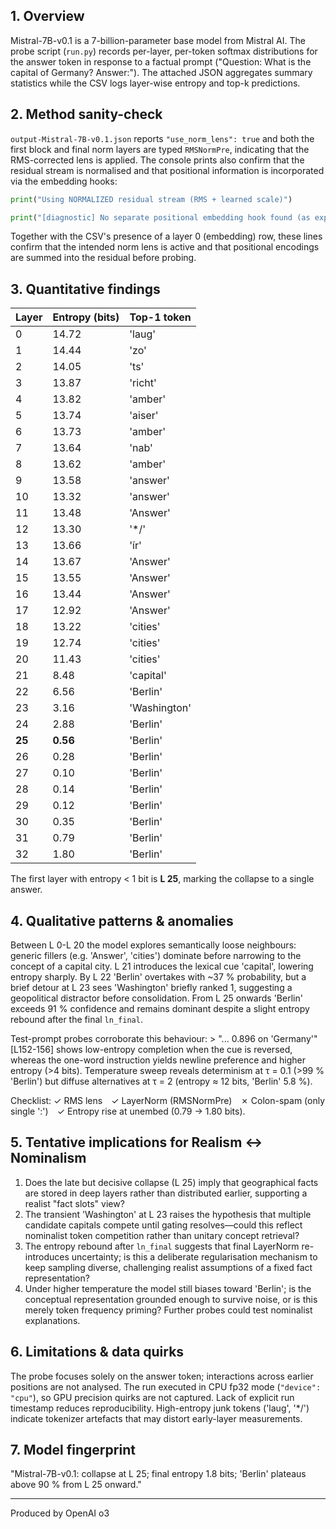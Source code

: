 ## 1. Overview
Mistral-7B-v0.1 is a 7-billion-parameter base model from Mistral AI. The probe script (`run.py`) records per-layer, per-token softmax distributions for the answer token in response to a factual prompt ("Question: What is the capital of Germany? Answer:"). The attached JSON aggregates summary statistics while the CSV logs layer-wise entropy and top-k predictions.

## 2. Method sanity-check
`output-Mistral-7B-v0.1.json` reports `"use_norm_lens": true` and both the first block and final norm layers are typed `RMSNormPre`, indicating that the RMS-corrected lens is applied. The console prints also confirm that the residual stream is normalised and that positional information is incorporated via the embedding hooks:
```246:248:001_layers_and_logits/run.py
print("Using NORMALIZED residual stream (RMS + learned scale)")
```
```266:267:001_layers_and_logits/run.py
print("[diagnostic] No separate positional embedding hook found (as expected for some models); using token embeddings for layer 0.")
```
Together with the CSV's presence of a layer 0 (embedding) row, these lines confirm that the intended norm lens is active and that positional encodings are summed into the residual before probing.

## 3. Quantitative findings
| Layer | Entropy (bits) | Top-1 token |
|-------|---------------|-------------|
| 0 | 14.72 | 'laug' |
| 1 | 14.44 | 'zo' |
| 2 | 14.05 | 'ts' |
| 3 | 13.87 | 'richt' |
| 4 | 13.82 | 'amber' |
| 5 | 13.74 | 'aiser' |
| 6 | 13.73 | 'amber' |
| 7 | 13.64 | 'nab' |
| 8 | 13.62 | 'amber' |
| 9 | 13.58 | 'answer' |
| 10 | 13.32 | 'answer' |
| 11 | 13.48 | 'Answer' |
| 12 | 13.30 | '*/' |
| 13 | 13.66 | 'ír' |
| 14 | 13.67 | 'Answer' |
| 15 | 13.55 | 'Answer' |
| 16 | 13.44 | 'Answer' |
| 17 | 12.92 | 'Answer' |
| 18 | 13.22 | 'cities' |
| 19 | 12.74 | 'cities' |
| 20 | 11.43 | 'cities' |
| 21 |  8.48 | 'capital' |
| 22 |  6.56 | 'Berlin' |
| 23 |  3.16 | 'Washington' |
| 24 |  2.88 | 'Berlin' |
| **25** | **0.56** | 'Berlin' |
| 26 |  0.28 | 'Berlin' |
| 27 |  0.10 | 'Berlin' |
| 28 |  0.14 | 'Berlin' |
| 29 |  0.12 | 'Berlin' |
| 30 |  0.35 | 'Berlin' |
| 31 |  0.79 | 'Berlin' |
| 32 |  1.80 | 'Berlin' |
The first layer with entropy < 1 bit is **L 25**, marking the collapse to a single answer.

## 4. Qualitative patterns & anomalies
Between L 0-L 20 the model explores semantically loose neighbours: generic fillers (e.g. 'Answer', 'cities') dominate before narrowing to the concept of a capital city. L 21 introduces the lexical cue 'capital', lowering entropy sharply. By L 22 'Berlin' overtakes with ~37 % probability, but a brief detour at L 23 sees 'Washington' briefly ranked 1, suggesting a geopolitical distractor before consolidation. From L 25 onwards 'Berlin' exceeds 91 % confidence and remains dominant despite a slight entropy rebound after the final `ln_final`.

Test-prompt probes corroborate this behaviour: > "... 0.896 on 'Germany'" [L152-156] shows low-entropy completion when the cue is reversed, whereas the one-word instruction yields newline preference and higher entropy (>4 bits). Temperature sweep reveals determinism at τ = 0.1 (>99 % 'Berlin') but diffuse alternatives at τ = 2 (entropy ≈ 12 bits, 'Berlin' 5.8 %).

Checklist:
✓ RMS lens ✓ LayerNorm (RMSNormPre) ✗ Colon-spam (only single ':') ✓ Entropy rise at unembed (0.79 → 1.80 bits).

## 5. Tentative implications for Realism ↔ Nominalism
1. Does the late but decisive collapse (L 25) imply that geographical facts are stored in deep layers rather than distributed earlier, supporting a realist "fact slots" view?
2. The transient 'Washington' at L 23 raises the hypothesis that multiple candidate capitals compete until gating resolves—could this reflect nominalist token competition rather than unitary concept retrieval?
3. The entropy rebound after `ln_final` suggests that final LayerNorm re-introduces uncertainty; is this a deliberate regularisation mechanism to keep sampling diverse, challenging realist assumptions of a fixed fact representation?
4. Under higher temperature the model still biases toward 'Berlin'; is the conceptual representation grounded enough to survive noise, or is this merely token frequency priming? Further probes could test nominalist explanations.

## 6. Limitations & data quirks
The probe focuses solely on the answer token; interactions across earlier positions are not analysed. The run executed in CPU fp32 mode (`"device": "cpu"`), so GPU precision quirks are not captured. Lack of explicit run timestamp reduces reproducibility. High-entropy junk tokens ('laug', '*/') indicate tokenizer artefacts that may distort early-layer measurements.

## 7. Model fingerprint
"Mistral-7B-v0.1: collapse at L 25; final entropy 1.8 bits; 'Berlin' plateaus above 90 % from L 25 onward."

---

Produced by OpenAI o3